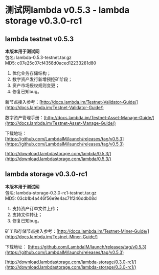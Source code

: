 # 测试网lambda v0.5.3 - lambda storage v0.3.0-rc1

## lambda testnet v0.5.3

**本版本用于测试网**  
包名: lambda-0.5.3-testnet.tar.gz  
MD5: c07e25c07cf4358d0aced12233281d80
  
1. 优化业务存储结构；
2. 数字资产发行新增预挖矿阶段；
3. 资产市场授权规则变更；
4. 修复已知bug。

新节点接入参考：[http://docs.lambda.im/Testnet-Validator-Guide/](http://docs.lambda.im/Testnet-Validator-Guide/)  

数字资产管理手册：[http://docs.lambda.im/Testnet-Asset-Manage-Guide/](http://docs.lambda.im/Testnet-Asset-Manage-Guide/)

下载地址：  
[https://github.com/LambdaIM/launch/releases/tag/v0.5.3](https://github.com/LambdaIM/launch/releases/tag/v0.5.3)

[http://download.lambdastorage.com/lambda/0.5.3/](http://download.lambdastorage.com/lambda/0.5.3/)

## lambda storage v0.3.0-rc1

**本版本用于测试网**  
包名: lambda-storage-0.3.0-rc1-testnet.tar.gz  
MD5: 03cb1b4a446f56e9e4ac71f246ddb08d

1. 支持资产订单文件上传；
2. 支持文件转让；
3. 修复已知bug。

矿工和存储节点接入参考：[http://docs.lambda.im/Testnet-Miner-Guide/](http://docs.lambda.im/Testnet-Miner-Guide/) 

下载地址： 
[https://github.com/LambdaIM/launch/releases/tag/v0.5.3](https://github.com/LambdaIM/launch/releases/tag/v0.5.3)

[http://download.lambdastorage.com/lambda-storage/0.3.0-rc1/](http://download.lambdastorage.com/lambda-storage/0.3.0-rc1/)
